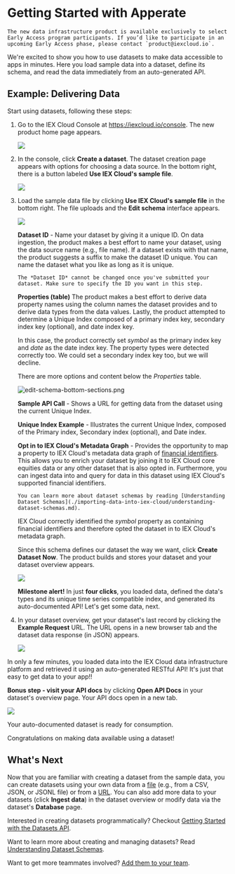 # Getting Started with Apperate

```{admonition} Early Access
The new data infrastructure product is available exclusively to select Early Access program participants. If you’d like to participate in an upcoming Early Access phase, please contact `product@iexcloud.io`.
```

We're excited to show you how to use datasets to make data accessible to apps in minutes. Here you load sample data into a dataset, define its schema, and read the data immediately from an auto-generated API.

## Example: Delivering Data

Start using datasets, following these steps:

1.  Go to the IEX Cloud Console at <https://iexcloud.io/console>. The
    new product home page appears.

    ![](./getting-started/welcome-to-your-workspace.png)
    
2.  In the console, click **Create a dataset**. The dataset
    creation page appears with options for choosing a data source. In
    the bottom right, there is a button labeled **Use IEX Cloud's sample file**.

    ![](./getting-started/use-sample-file.png)

3.  Load the sample data file by clicking **Use IEX Cloud's sample file** in the bottom right. The file uploads and the **Edit schema** interface appears.

    ![](./getting-started//sample-aapl-dataset-edit-schema.png)

    **Dataset ID** - Name your dataset by giving it a unique ID. On data ingestion, the product makes a best effort to name your dataset, using the data source name (e.g., file name). If a dataset exists with that name, the product suggests a suffix to make the dataset ID unique. You can name the dataset what you like as long as it is unique.

    ```{warning}
    The *Dataset ID* cannot be changed once you've submitted your dataset. Make sure to specify the ID you want in this step.
    ```

    **Properties (table)** The product makes a best effort to
    derive data property names using the column names the dataset provides and
    to derive data types from the data values. Lastly, the product attempted
    to determine a Unique Index
    composed of a primary index key, secondary index key (optional), and date index key.

    In this case, the product correctly set *symbol* as the primary index key and *date* as the date index key. The property types were detected correctly too. We could set a secondary index key too, but we will decline.

    There are more options and content below the *Properties* table.

    ![edit-schema-bottom-sections.png](./getting-started/edit-schema-bottom-sections.png)

    **Sample API Call** - Shows a URL for getting data from the dataset using the current Unique Index.

    **Unique Index Example** - Illustrates the current Unique Index, composed of the Primary index, Secondary index (optional), and Date index.

    **Opt in to IEX Cloud's Metadata Graph** - Provides the opportunity to map a property to IEX Cloud's metadata data graph of [financial identifiers](./interacting-with-your-data/joining-on-financial-identifiers.md). This allows you to enrich your dataset by joining it to IEX Cloud core equities data or any other dataset that is also opted in. Furthermore, you can ingest data into and query for data in this dataset using IEX Cloud's supported financial identifiers.

    ```{seealso}
    You can learn more about dataset schemas by reading [Understanding Dataset Schemas](./importing-data-into-iex-cloud/understanding-dataset-schemas.md).
    ```

    IEX Cloud correctly identified the *symbol* property as containing financial identifiers and therefore opted the dataset in to IEX Cloud's metadata graph.
    
    Since this schema defines our dataset the way we want, click **Create Dataset Now**. The product builds and stores your dataset and your dataset overview appears.

    ![](./getting-started/sample-appl-dataset-overview.png)

    **Milestone alert!** In just **four clicks**, you
    loaded data, defined the data's types and its unique time series compatible
    index, and generated its auto-documented API! Let's get some data, next.

4.  In your dataset overview, get your dataset's last record by clicking the **Example Request** URL. The URL opens in a new browser tab and the dataset data response (in JSON) appears.

    ![](./getting-started/sample-appl-execute-query.png)

In only a few minutes, you loaded data into the IEX Cloud data infrastructure platform and retrieved it using an auto-generated RESTful API! It's just that easy to get data to your app!!

**Bonus step - visit your API docs** by clicking **Open API Docs**
in your dataset's overview page. Your API docs open in a new tab.

![](./getting-started/sample-appl-dataset-api-docs.png)

Your auto-documented dataset is ready for consumption.

Congratulations on making data available using a dataset!

## What's Next

Now that you are familiar with creating a dataset from the sample data, you can create datasets using your own data from a [file](./importing-data-into-iex-cloud/importing-data-from-a-file.md) (e.g., from a CSV, JSON, or JSONL file) or from a [URL](./importing-data-into-iex-cloud/importing-data-from-a-url.md). You can also add more data to your datasets (click **Ingest data**) in the dataset overview or modify data via the dataset's **Database** page.

Interested in creating datasets programmatically? Checkout [Getting Started with the Datasets API](./interacting-with-your-data/working-with-data-via-the-api.md).

Want to learn more about creating and managing datasets? Read [Understanding Dataset Schemas](./importing-data-into-iex-cloud/understanding-dataset-schemas.md).

Want to get more teammates involved? [Add them to your team](./administration/managing-users.md).
